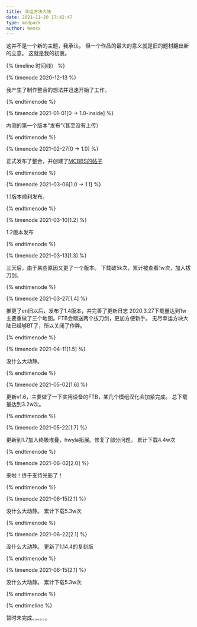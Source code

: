```yaml
---
title: 幸运方块大陆
date: 2021-11-20 17:42:47
type: modpack
author: Wemsx
---
```


这并不是一个新的主题，我承认。
但一个作品的最大的意义就是旧的题材翻出新的立意。
这就是我的初衷。

{% timeline 时间线） %}

{% timenode 2020-12-13 %}

我产生了制作整合的想法并迅速开始了工作。

{% endtimenode %}

{% timenode 2021-01-01[0 -> 1.0-inside] %}

内测的第一个版本”发布“（甚至没有上传）

{% endtimenode %}

{% timenode 2021-02-27[0 -> 1.0] %}

正式发布了整合，并创建了[MCBBS的帖子]()

{% endtimenode %}

{% timenode 2021-03-06[1.0 -> 1.1] %}

1.1版本顺利发布。

{% endtimenode %}

{% timenode 2021-03-10[1.2] %}

1.2版本发布

{% endtimenode %}

{% timenode 2021-03-13[1.3] %}

三天后，由于某些原因又更了一个版本。
下载破5k次，累计被查看1w次，加入拔刀剑。

{% endtimenode %}

{% timenode 2021-03-27[1.4] %}

推更了en旧以后，发布了1.4版本，并完善了更新日志
2020.3.27下载量达到1w
主要重做了三个地图。FTB会赠送两个拔刀剑，更加方便新手。
无尽幸运方块大陆已经够BT了，所以关闭了作弊。

{% endtimenode %}

{% timenode 2021-04-11[1.5] %}

没什么大动静。

{% endtimenode %}

{% timenode 2021-05-02[1.6] %}

更新v1.6，主要做了一下实用设备的FTB，某几个模组汉化会加紧完成。
总下载量达到3.2w次。

{% endtimenode %}

{% timenode 2021-05-22[1.7] %}

更新到1.7加入终极堆叠，hwyla拓展。修复了部分问题。
累计下载4.4w次

{% endtimenode %}

{% timenode 2021-06-02[2.0] %}

来啦！终于支持光影了！

{% endtimenode %}

{% timenode 2021-06-15[2.1] %}

没什么大动静。
累计下载5.3w次

{% endtimenode %}

{% timenode 2021-06-22[2.1] %}

没什么大动静。
更新了1.14.4的复刻版

{% endtimenode %}

{% timenode 2021-06-15[2.1] %}

没什么大动静。
累计下载5.3w次

{% endtimenode %}

{% endtimeline %}

暂时未完成。。。。。。